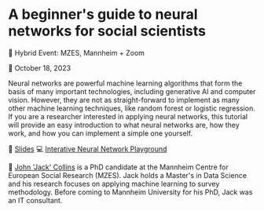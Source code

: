 # A beginner's guide to neural networks for social scientists

📍 Hybrid Event: MZES, Mannheim + Zoom

📆 October 18, 2023

Neural networks are powerful machine learning algorithms that form the basis of many important technologies, including generative AI and computer vision. However, they are not as straight-forward to implement as many other machine learning techniques, like random forest or logistic regression. If you are a researcher interested in applying neural networks, this tutorial will provide an easy introduction to what neural networks are, how they work, and how you can implement a simple one yourself.

📝 [Slides](https://github.com/SocialScienceDataLab/beginner-neural-networks/blob/main/collins_ssdl_slides.pdf)
💻 [Interative Neural Network Playground](https://github.com/SocialScienceDataLab/estimating-measurement-error-markov/blob/main/code.R](https://playground.tensorflow.org/#activation=tanh&batchSize=10&dataset=circle&regDataset=reg-plane&learningRate=0.03&regularizationRate=0&noise=0&networkShape=4,2&seed=0.22991&showTestData=false&discretize=false&percTrainData=50&x=true&y=true&xTimesY=false&xSquared=false&ySquared=false&cosX=false&sinX=false&cosY=false&sinY=false&collectStats=false&problem=classification&initZero=false&hideText=false)https://playground.tensorflow.org/#activation=tanh&batchSize=10&dataset=circle&regDataset=reg-plane&learningRate=0.03&regularizationRate=0&noise=0&networkShape=4,2&seed=0.22991&showTestData=false&discretize=false&percTrainData=50&x=true&y=true&xTimesY=false&xSquared=false&ySquared=false&cosX=false&sinX=false&cosY=false&sinY=false&collectStats=false&problem=classification&initZero=false&hideText=false)

👤 [John 'Jack' Collins](john.collins@students.uni-mannheim.de) is a PhD candidate at the Mannheim Centre for European Social Research (MZES). Jack holds a Master's in Data Science and his research focuses on applying machine learning to survey methodology. Before coming to Mannheim University for his PhD, Jack was an IT consultant.



